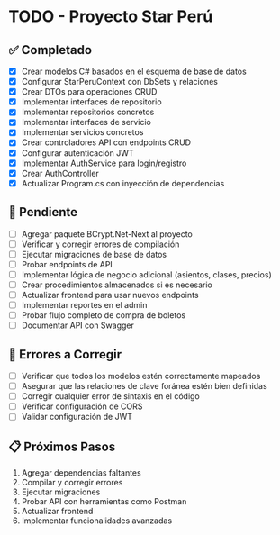 # TODO - Proyecto Star Perú

## ✅ Completado
- [x] Crear modelos C# basados en el esquema de base de datos
- [x] Configurar StarPeruContext con DbSets y relaciones
- [x] Crear DTOs para operaciones CRUD
- [x] Implementar interfaces de repositorio
- [x] Implementar repositorios concretos
- [x] Implementar interfaces de servicio
- [x] Implementar servicios concretos
- [x] Crear controladores API con endpoints CRUD
- [x] Configurar autenticación JWT
- [x] Implementar AuthService para login/registro
- [x] Crear AuthController
- [x] Actualizar Program.cs con inyección de dependencias

## 🔄 Pendiente
- [ ] Agregar paquete BCrypt.Net-Next al proyecto
- [ ] Verificar y corregir errores de compilación
- [ ] Ejecutar migraciones de base de datos
- [ ] Probar endpoints de API
- [ ] Implementar lógica de negocio adicional (asientos, clases, precios)
- [ ] Crear procedimientos almacenados si es necesario
- [ ] Actualizar frontend para usar nuevos endpoints
- [ ] Implementar reportes en el admin
- [ ] Probar flujo completo de compra de boletos
- [ ] Documentar API con Swagger

## 🐛 Errores a Corregir
- [ ] Verificar que todos los modelos estén correctamente mapeados
- [ ] Asegurar que las relaciones de clave foránea estén bien definidas
- [ ] Corregir cualquier error de sintaxis en el código
- [ ] Verificar configuración de CORS
- [ ] Validar configuración de JWT

## 📋 Próximos Pasos
1. Agregar dependencias faltantes
2. Compilar y corregir errores
3. Ejecutar migraciones
4. Probar API con herramientas como Postman
5. Actualizar frontend
6. Implementar funcionalidades avanzadas
